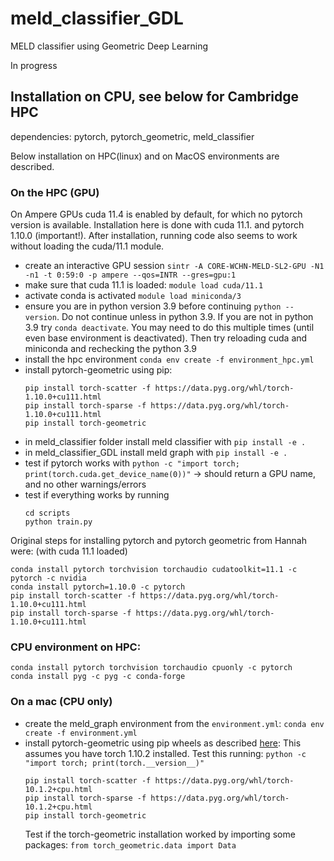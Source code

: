 # meld_classifier_GDL
MELD classifier using Geometric Deep Learning

In progress

## Installation on CPU, see below for Cambridge HPC
dependencies: pytorch, pytorch_geometric, meld_classifier

Below installation on HPC(linux) and on MacOS environments are described.

### On the HPC (GPU)
On Ampere GPUs cuda 11.4 is enabled by default, for which no pytorch version is available. Installation here is done with cuda 11.1. and pytorch 1.10.0 (important!). After installation, running code also seems to work without loading the cuda/11.1 module.

- create an interactive GPU session
`sintr -A CORE-WCHN-MELD-SL2-GPU -N1 -n1 -t 0:59:0 -p ampere --qos=INTR --gres=gpu:1`
- make sure that cuda 11.1 is loaded: `module load cuda/11.1`
- activate conda is activated `module load miniconda/3`
- ensure you are in python version 3.9 before continuing `python --version`. Do not continue unless in python 3.9. If you are not in python 3.9 try `conda deactivate`. You may need to do this multiple times (until even base environment is deactivated). Then try reloading cuda and miniconda and rechecking the python 3.9 
- install the hpc environment
`conda env create -f environment_hpc.yml`
- install pytorch-geometric using pip:
    ```
    pip install torch-scatter -f https://data.pyg.org/whl/torch-1.10.0+cu111.html
    pip install torch-sparse -f https://data.pyg.org/whl/torch-1.10.0+cu111.html
    pip install torch-geometric
    ```
- in meld_classifier folder install meld classifier with `pip install -e .` 
- in meld_classifier_GDL install meld graph with `pip install -e .` 
- test if pytorch works with `python -c "import torch; print(torch.cuda.get_device_name(0))"` -> should return a GPU name, and no other warnings/errors
- test if everything works by running 
    ```
    cd scripts
    python train.py
    ```


Original steps for installing pytorch and pytorch geometric from Hannah were: (with cuda 11.1 loaded)
```
conda install pytorch torchvision torchaudio cudatoolkit=11.1 -c pytorch -c nvidia
conda install pytorch=1.10.0 -c pytorch
pip install torch-scatter -f https://data.pyg.org/whl/torch-1.10.0+cu111.html
pip install torch-sparse -f https://data.pyg.org/whl/torch-1.10.0+cu111.html
```


### CPU environment on HPC:
```
conda install pytorch torchvision torchaudio cpuonly -c pytorch
conda install pyg -c pyg -c conda-forge
```

### On a mac (CPU only)
- create the meld_graph environment from the `environment.yml`: `conda env create -f environment.yml`
- install pytorch-geometric using pip wheels as described [here](https://pytorch-geometric.readthedocs.io/en/latest/notes/installation.html): 
    This assumes you have torch 1.10.2 installed. Test this running: `python -c "import torch; print(torch.__version__)"`
    ```
    pip install torch-scatter -f https://data.pyg.org/whl/torch-10.1.2+cpu.html
    pip install torch-sparse -f https://data.pyg.org/whl/torch-10.1.2+cpu.html
    pip install torch-geometric
    ```
    Test if the torch-geometric installation worked by importing some packages: `from torch_geometric.data import Data`
